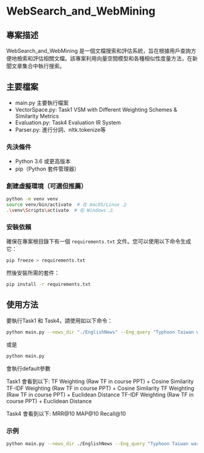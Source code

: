 # WebSearch_and_WebMining

## 專案描述
WebSearch_and_WebMining 是一個文檔搜索和評估系統，旨在根據用戶查詢方便地檢索和評估相關文檔。該專案利用向量空間模型和各種相似性度量方法，在新聞文章集合中執行搜索。

## 主要檔案
- main.py 主要執行檔案
- VectorSpace.py: Task1 VSM with Different Weighting Schemes & Similarity Metrics
- Evaluation.py: Task4 Evaluation IR System
- Parser.py: 進行分詞、nltk.tokenize等

### 先決條件
- Python 3.6 或更高版本
- pip（Python 套件管理器）



### 創建虛擬環境（可選但推薦）
```bash
python -m venv venv
source venv/bin/activate  # 在 macOS/Linux 上
.\venv\Scripts\activate  # 在 Windows 上
```


### 安裝依賴
確保在專案根目錄下有一個 `requirements.txt` 文件。您可以使用以下命令生成它：
```bash
pip freeze > requirements.txt
```


然後安裝所需的套件：
```bash
pip install -r requirements.txt
```


## 使用方法
要執行Task1 和 Task4，請使用如以下命令：
```bash
python main.py --news_dir "./EnglishNews" --Eng_query "Typhoon Taiwan war" --base_path "./smaller_dataset"
```
或是
```bash
python main.py 
```
會執行default參數

Task1 會看到以下:
TF Weighting (Raw TF in course PPT) + Cosine Similarity
TF-IDF Weighting (Raw TF in course PPT) + Cosine Similarity
TF Weighting (Raw TF in course PPT) + Euclidean Distance
TF-IDF Weighting (Raw TF in course PPT) + Euclidean Distance

Task4 會看到以下:
MRR@10
MAP@10
Recall@10


### 示例
```bash
python main.py --news_dir ./EnglishNews --Eng_query "Typhoon Taiwan war" --base_path ./smaller_dataset
```




